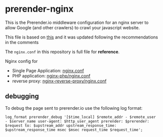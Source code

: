 # prerender-nginx
This is the Prerender.io middleware configuration for an nginx server to allow Google (and other crawlers) to crawl your javascript website.

This file is based on [this](https://gist.github.com/thoop/8165802) and it was updated following the recommendations in the comments

The `nginx.conf` in this repository is full file for __reference__.

Nginx config for
* Single Page Application: [nginx.conf](/nginx.conf)
* PHP application: [nginx-php/nginx.conf](/nginx-php/nginx.conf)
* reverse proxy: [nginx-reverse-proxy/nginx.conf](/nginx-reverse-proxy/nginx.conf)


## debugging

To debug the page sent to prerender.io use the following log format:

```
log_format prerender_debug '[$time_local] $remote_addr - $remote_user - $server_name user-agent: $http_user_agent prerender: $prerender: $request to: $upstream_addr upstream_response_time: $upstream_response_time msec $msec request_time $request_time';
```
